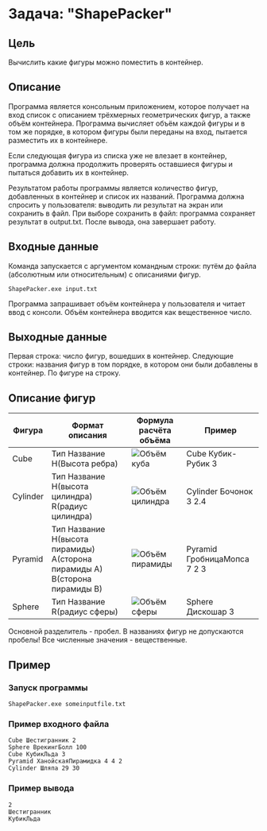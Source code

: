# Задача: "ShapePacker"

## Цель

Вычислить какие фигуры можно поместить в контейнер.

## Описание 

Программа является консольным приложением, которое получает на вход список с описанием трёхмерных геометрических фигур, а также объём контейнера. Программа вычисляет объём каждой фигуры и в том же порядке, в котором фигуры были переданы на вход, пытается разместить их в контейнере. 

Если следующая фигура из списка уже не влезает в контейнер, программа должна продолжить проверять оставшиеся фигуры и пытаться добавить их в контейнер.

Результатом работы программы является количество фигур, добавленных в контейнер и список их названий. Программа должна спросить у пользователя: выводить ли результат на экран или сохранить в файл. При выборе сохранить в файл: программа сохраняет результат в output.txt. После вывода, она завершает работу.

## Входные данные

Команда запускается с аргументом командным строки: путём до файла (абсолютным или относительным) с описаниями фигур.

```
ShapePacker.exe input.txt
```

Программа запрашивает объём контейнера у пользователя и читает ввод с консоли. Объём контейнера вводится как вещественное число.

## Выходные данные

Первая строка: число фигур, вошедших в контейнер.
Следующие строки: названия фигур в том порядке, в котором они были добавлены в контейнер. По фигуре на строку.

## Описание фигур

Фигура | Формат описания | Формула расчёта объёма | Пример
------------ | -------------  | ------------- | ------------- 
Cube | Тип Название H(Высота ребра) | ![Объём куба](https://i.imgur.com/9BOtDUI.png)| Cube Кубик-Рубик 3
Cylinder| Тип Название H(высота цилиндра) R(радиус цилиндра) | ![Объём цилиндра](https://i.imgur.com/bqIIEVZ.png) | Cylinder Бочонок 3 2.4
Pyramid | Тип Название H(высота пирамиды) A(сторона пирамиды A) B(сторона пирамиды B) | ![Объём пирамиды](https://i.imgur.com/fODIMNC.png) | Pyramid ГробницаМопса 7 2 3
Sphere | Тип Название R(радиус сферы) | ![Объём сферы](https://i.imgur.com/ywBYcGA.png) | Sphere Дискошар 3

Основной разделитель - пробел. В названиях фигур не допускаются пробелы! Все численные значения - вещественные.

## Пример

### Запуск программы

```
ShapePacker.exe someinputfile.txt
```

### Пример входного файла

```
Cube Шестигранник 2
Sphere ВрекингБолл 100
Cube КубикЛьда 3
Pyramid ХанойскаяПирамидка 4 4 2
Cylinder Шляпа 29 30
```

### Пример вывода

```
2
Шестигранник
КубикЛьда
```
